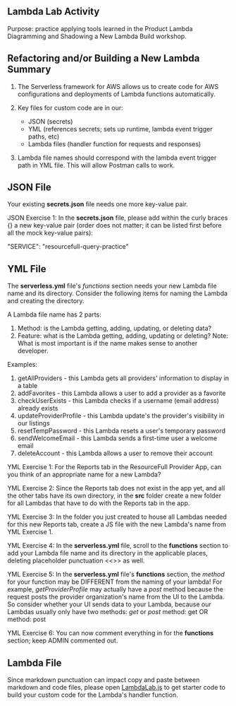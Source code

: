## Lambda Lab Activity

Purpose: practice applying tools learned in the Product Lambda Diagramming and Shadowing a New Lambda Build workshop.

## Refactoring and/or Building a New Lambda Summary

1. The Serverless framework for AWS allows us to create code for AWS configurations and deployments of Lambda functions automatically.

2. Key files for custom code are in our:

   - JSON (secrets)
   - YML (references secrets; sets up runtime, lambda event trigger paths, etc)
   - Lambda files (handler function for requests and responses)

3. Lambda file names should correspond with the lambda event trigger path in YML file. This will allow Postman calls to work.

## JSON File

Your existing **secrets.json** file needs one more key-value pair.

JSON Exercise 1: In the **secrets.json** file, please add within the curly braces {} a new key-value pair (order does not matter; it can be listed first before all the mock key-value pairs):

"SERVICE": "resourcefull-query-practice"

## YML File

The **serverless.yml** file's _functions_ section needs your new Lambda file name and its directory. Consider the following items for naming the Lambda and creating the directory.

A Lambda file name has 2 parts:

1. Method: is the Lambda getting, adding, updating, or deleting data?
2. Feature: what is the Lambda getting, adding, updating or deleting?
   Note: What is most important is if the name makes sense to another developer.

Examples:

1. getAllProviders - this Lambda gets all providers' information to display in a table
2. addFavorites - this Lambda allows a user to add a provider as a favorite
3. checkUserExists - this Lambda checks if a username (email address) already exists
4. updateProviderProfile - this Lambda update's the provider's visibility in our listings
5. resetTempPassword - this Lambda resets a user's temporary password
6. sendWelcomeEmail - this Lambda sends a first-time user a welcome email
7. deleteAccount - this Lambda allows a user to remove their account

YML Exercise 1: For the Reports tab in the ResourceFull Provider App, can you think of an appropriate name for a new Lambda?

YML Exercise 2: Since the Reports tab does not exist in the app yet, and all the other tabs have its own directory, in the **src** folder create a new folder for all Lambdas that have to do with the Reports tab in the app.

YML Exercise 3: In the folder you just created to house all Lambdas needed for this new Reports tab, create a JS file with the new Lambda's name from YML Exercise 1.

YML Exercise 4: In the **serverless.yml** file, scroll to the **functions** section to add your Lambda file name and its directory in the applicable places, deleting placeholder punctuation <<>> as well.

YML Exercise 5: In the **serverless.yml** file's **functions** section, the _method_ for your function may be DIFFERENT from the naming of your lambda! For example, _getProviderProfile_ may actually have a _post_ method because the request posts the provider organization's name from the UI to the Lambda. So consider whether your UI sends data to your Lambda, because our Lambdas usually only have two methods: _get_ or _post_
method: get
OR
method: post

YML Exercise 6: You can now comment everything in for the **functions** section; keep ADMIN commented out.

## Lambda File

Since markdown punctuation can impact copy and paste between markdown and code files, please open [LambdaLab.js](./LambdaLab.js) to get starter code to build your custom code for the Lambda's handler function.
